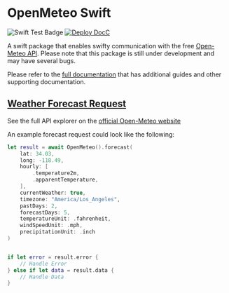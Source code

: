 # OpenMeteo Swift
![Swift Test Badge](https://github.com/LeoSM-07/OpenMeteoSwift/actions/workflows/swift.yml/badge.svg?event=push)
[![Deploy DocC](https://github.com/LeoSM-07/OpenMeteoSwift/actions/workflows/docC.yml/badge.svg)](https://github.com/LeoSM-07/OpenMeteoSwift/actions/workflows/docC.yml)

A swift package that enables swifty communication with the free [Open-Meteo API](https://open-meteo.com/). Please note that this package is still under development and may have several bugs.

Please refer to the [full documentation](https://leosm-07.github.io/OpenMeteoSwift/documentation/openmeteoswift/) that has additional guides and other supporting documentation.


## [Weather Forecast Request](https://leosm-07.github.io/OpenMeteoSwift/documentation/openmeteoswift/requestingweatherdata)
See the full API explorer on the [official Open-Meteo website](https://open-meteo.com/en/docs)

An example forecast request could look like the following:

```swift
let result = await OpenMeteo().forecast(
    lat: 34.03,
    long: -118.49,
    hourly: [
        .temperature2m,
        .apparentTemperature,
    ],
    currentWeather: true,
    timezone: "America/Los_Angeles",
    pastDays: 2,
    forecastDays: 5,
    temperatureUnit: .fahrenheit,
    windSpeedUnit: .mph,
    precipitationUnit: .inch
)


if let error = result.error {
    // Handle Error
} else if let data = result.data {
    // Handle Data
}
```
